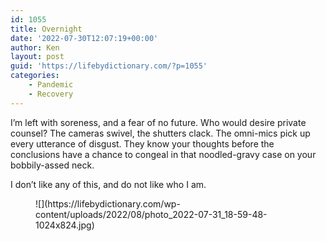 ```yaml
---
id: 1055
title: Overnight
date: '2022-07-30T12:07:19+00:00'
author: Ken
layout: post
guid: 'https://lifebydictionary.com/?p=1055'
categories:
    - Pandemic
    - Recovery
---
```


I’m left with soreness, and a fear of no future. Who would desire private counsel? The cameras swivel, the shutters clack. The omni-mics pick up every utterance of disgust. They know your thoughts before the conclusions have a chance to congeal in that noodled-gravy case on your bobbily-assed neck.

I don’t like any of this, and do not like who I am.

<figure class="wp-block-image size-large">![](https://lifebydictionary.com/wp-content/uploads/2022/08/photo_2022-07-31_18-59-48-1024x824.jpg)</figure>